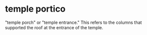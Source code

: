 # temple portico

"temple porch" or "temple entrance." This refers to the columns that supported the roof at the entrance of the temple.


